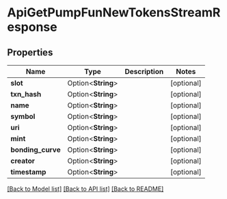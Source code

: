 # ApiGetPumpFunNewTokensStreamResponse

## Properties

Name | Type | Description | Notes
------------ | ------------- | ------------- | -------------
**slot** | Option<**String**> |  | [optional]
**txn_hash** | Option<**String**> |  | [optional]
**name** | Option<**String**> |  | [optional]
**symbol** | Option<**String**> |  | [optional]
**uri** | Option<**String**> |  | [optional]
**mint** | Option<**String**> |  | [optional]
**bonding_curve** | Option<**String**> |  | [optional]
**creator** | Option<**String**> |  | [optional]
**timestamp** | Option<**String**> |  | [optional]

[[Back to Model list]](../README.md#documentation-for-models) [[Back to API list]](../README.md#documentation-for-api-endpoints) [[Back to README]](../README.md)


